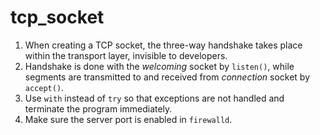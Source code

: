 # tcp_socket

1. When creating a TCP socket, the three-way handshake takes place within the transport layer, invisible to developers.
2. Handshake is done with the _welcoming_ socket by `listen()`, while segments are transmitted to and received from _connection_ socket by `accept()`.
3. Use `with` instead of `try` so that exceptions are not handled and terminate the program immediately.
4. Make sure the server port is enabled in `firewalld`.
